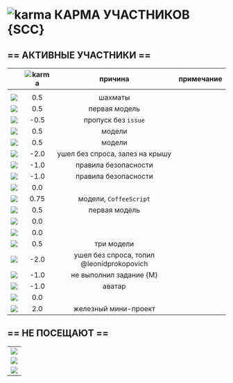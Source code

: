 # ![karma](https://github.com/soda-io/Hacks-and-Tips/blob/master/img/Karma/Karma_V3.png?raw=10) КАРМА УЧАСТНИКОВ {SCC}
  
## == АКТИВНЫЕ УЧАСТНИКИ ==
  
|        |     ![karma](https://github.com/soda-io/Hacks-and-Tips/blob/master/img/Karma/Karma_V3.png?raw=10)        |  причина | примечание |
|:---------------------------------------------------------------------------------------------------|:------:|:--------------------:|:--------------------:|
|                                                                                                    |        |                      |                      |
| [![](https://avatars2.githubusercontent.com/u/8099858?s=40)](https://github.com/AnastasiaGordeeva)     | 0.5  |  шахматы | |
| [![](https://avatars2.githubusercontent.com/u/8133045?s=40)](https://github.com/artemstashok)               | 0.5  |  первая модель | |
| [![](https://avatars2.githubusercontent.com/u/8080584?s=40)](https://github.com/ArtemVakalo)                 | -0.5 | пропуск без `issue` | |
| [![](https://avatars1.githubusercontent.com/u/8076405?s=40)](https://github.com/BogdanNemirovich)        | 0.5  | модели             |  |
| [![](https://avatars3.githubusercontent.com/u/8132673?s=40)](https://github.com/DanilRLevada)                | 0.5  |  модели             |  |
| [![](https://avatars3.githubusercontent.com/u/5991448?s=40)](https://github.com/DmitryShiukaev)          | -2.0  | ушел без спроса, залез на крышу | |
| [![](https://avatars0.githubusercontent.com/u/7968419?s=40)](https://github.com/kateprokopovich)          | -1.0  |  правила безопасности | |
| [![](https://avatars3.githubusercontent.com/u/6639503?s=40)](https://github.com/leonidprokopovich)      | -1.0  |  правила безопасности | |
| [![](https://avatars0.githubusercontent.com/u/8111220?s=40)](https://github.com/kvastvyan)                        | 0.0   |         | |
| [![](https://avatars1.githubusercontent.com/u/8091469?s=40)](https://github.com/LizaPanasenko)             | 0.75  | модели, `CoffeeScript` | |
| [![](https://avatars0.githubusercontent.com/u/8132579?s=40)](https://github.com/MaksPluzhnikov)      | 0.5   | первая модель | |
| [![](https://avatars2.githubusercontent.com/u/8122030?s=40)](https://github.com/MishaVPavlenko)            | 0.0     |                | |
| [![](https://avatars2.githubusercontent.com/u/8122008?s=40)](https://github.com/VovaVPavlenko)              | 0.0     |                | |
| [![](https://avatars2.githubusercontent.com/u/8136175?s=40)](https://github.com/MokhortEvgeniy)            | 0.5    | три модели | |
| [![](https://avatars2.githubusercontent.com/u/6450286?s=40)](https://github.com/NikitaGolub)                 | -2.0     | ушел без спроса, топил @leonidprokopovich | |
| [![](https://avatars1.githubusercontent.com/u/8055747?s=40)](https://github.com/RuslanPlotnikov)         | -1.0     | не выполнил задание {M} | |
| [![](https://avatars3.githubusercontent.com/u/8099758?s=40)](https://github.com/VladShadursky)            | -1.0     | аватар                   | |
| [![](https://avatars2.githubusercontent.com/u/8099812?s=40)](https://github.com/VyacheslavKrupa)           | 0.0      |                          | |
| [![](https://avatars0.githubusercontent.com/u/8080573?s=40)](https://github.com/YuraSkivka)                  | 2.0      | железный мини-проект   | |




## == НЕ ПОСЕЩАЮТ ==

|     |
|:----:|
| [![](https://avatars1.githubusercontent.com/u/8099823?s=40)](https://github.com/SanekBoboshko) | 
| [![](https://avatars0.githubusercontent.com/u/8122301?s=40)](https://github.com/NatashaSMartinova) |
| [![](https://avatars0.githubusercontent.com/u/8088378?s=40)](https://github.com/NikitaGolubev) |

